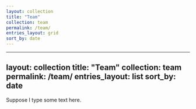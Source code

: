 ```yaml
---
layout: collection
title: "Team"
collection: team
permalink: /team/
entries_layout: grid
sort_by: date
---
```


---
layout: collection
title: "Team"
collection: team
permalink: /team/
entries_layout: list
sort_by: date
---

Suppose I type some text here.
